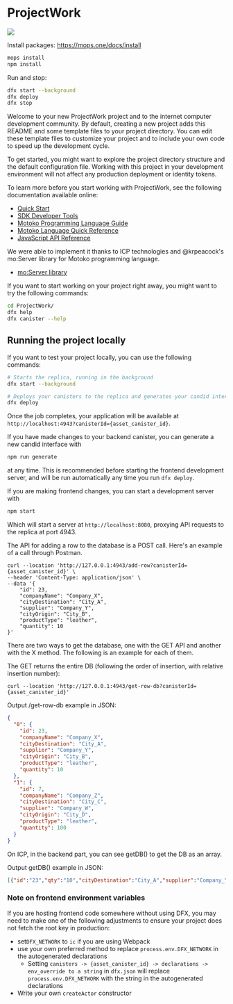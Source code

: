 # ProjectWork
![](https://github.com/GioanZ/project-work/blob/main/mvp_sample.gif)

Install packages:
https://mops.one/docs/install

```bash
mops install
npm install
```

Run and stop:

```bash
dfx start --background
dfx deploy
dfx stop
```

Welcome to your new ProjectWork project and to the internet computer development community. By default, creating a new project adds this README and some template files to your project directory. You can edit these template files to customize your project and to include your own code to speed up the development cycle.

To get started, you might want to explore the project directory structure and the default configuration file. Working with this project in your development environment will not affect any production deployment or identity tokens.

To learn more before you start working with ProjectWork, see the following documentation available online:

- [Quick Start](https://internetcomputer.org/docs/current/developer-docs/quickstart/hello10mins)
- [SDK Developer Tools](https://internetcomputer.org/docs/current/developer-docs/build/install-upgrade-remove)
- [Motoko Programming Language Guide](https://internetcomputer.org/docs/current/developer-docs/build/cdks/motoko-dfinity/motoko/)
- [Motoko Language Quick Reference](https://internetcomputer.org/docs/current/references/motoko-ref/)
- [JavaScript API Reference](https://erxue-5aaaa-aaaab-qaagq-cai.raw.icp0.io)

We were able to implement it thanks to ICP technologies and @krpeacock's mo:Server library for Motoko programming language.

- [mo:Server library](https://github.com/krpeacock/server)

If you want to start working on your project right away, you might want to try the following commands:

```bash
cd ProjectWork/
dfx help
dfx canister --help
```

## Running the project locally

If you want to test your project locally, you can use the following commands:

```bash
# Starts the replica, running in the background
dfx start --background

# Deploys your canisters to the replica and generates your candid interface
dfx deploy
```

Once the job completes, your application will be available at `http://localhost:4943?canisterId={asset_canister_id}`.

If you have made changes to your backend canister, you can generate a new candid interface with

```bash
npm run generate
```

at any time. This is recommended before starting the frontend development server, and will be run automatically any time you run `dfx deploy`.

If you are making frontend changes, you can start a development server with

```bash
npm start
```

Which will start a server at `http://localhost:8080`, proxying API requests to the replica at port 4943.

The API for adding a row to the database is a POST call. Here's an example of a call through Postman.

```curl
curl --location 'http://127.0.0.1:4943/add-row?canisterId={asset_canister_id}' \
--header 'Content-Type: application/json' \
--data '{
    "id": 23,
    "companyName": "Company_X",
    "cityDestination": "City_A",
    "supplier": "Company_Y",
    "cityOrigin": "City_B",
    "productType": "leather",
    "quantity": 10
}'
```
There are two ways to get the database, one with the GET API and another with the X method. The following is an example for each of them.

The GET returns the entire DB (following the order of insertion, with relative insertion number):
```curl
curl --location 'http://127.0.0.1:4943/get-row-db?canisterId={asset_canister_id}'
```

Output /get-row-db example in JSON:
```json
{
  "0": {
    "id": 23,
    "companyName": "Company_X",
    "cityDestination": "City_A",
    "supplier": "Company_Y",
    "cityOrigin": "City_B",
    "productType": "leather",
    "quantity": 10
  },
  "1": {
    "id": 7,
    "companyName": "Company_Z",
    "cityDestination": "City_C",
    "supplier": "Company_W",
    "cityOrigin": "City_D",
    "productType": "leather",
    "quantity": 100
  }
}
```

On ICP, in the backend part, you can see getDB() to get the DB as an array.

Output getDB() example in JSON:
```json
[{"id":"23","qty":"10","cityDestination":"City_A","supplier":"Company_Y","productType":"leather","companyName":"Company_X","cityOrigin":"City_B"},{"id":"7","qty":"100","cityDestination":"City_C","supplier":"Company_W","productType":"leather","companyName":"Company_Z","cityOrigin":"City_D"}]
```

### Note on frontend environment variables

If you are hosting frontend code somewhere without using DFX, you may need to make one of the following adjustments to ensure your project does not fetch the root key in production:

- set`DFX_NETWORK` to `ic` if you are using Webpack
- use your own preferred method to replace `process.env.DFX_NETWORK` in the autogenerated declarations
  - Setting `canisters -> {asset_canister_id} -> declarations -> env_override to a string` in `dfx.json` will replace `process.env.DFX_NETWORK` with the string in the autogenerated declarations
- Write your own `createActor` constructor
